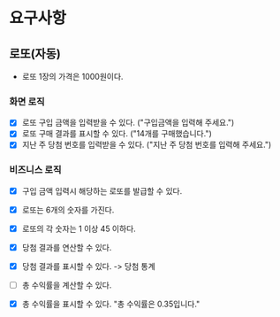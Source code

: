 # 요구사항

## 로또(자동)
* 로또 1장의 가격은 1000원이다.

### 화면 로직
- [x] 로또 구입 금액을 입력받을 수 있다. ("구입금액을 입력해 주세요.")
- [x] 로또 구매 결과를 표시할 수 있다. ("14개를 구매했습니다.")
- [x] 지난 주 당첨 번호를 입력받을 수 있다. ("지난 주 당첨 번호를 입력해 주세요.")

### 비즈니스 로직
- [x] 구입 금액 입력시 해당하는 로또를 발급할 수 있다.
- [x] 로또는 6개의 숫자를 가진다.
- [x] 로또의 각 숫자는 1 이상 45 이하다.

- [x] 당첨 결과를 연산할 수 있다.
- [x] 당첨 결과를 표시할 수 있다. -> 당첨 통계
- [ ] 총 수익률을 계산할 수 있다.
- [x] 총 수익률을 표시할 수 있다. "총 수익률은 0.35입니다."
